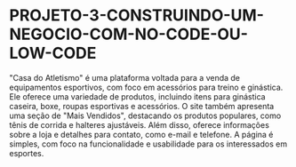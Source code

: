 # PROJETO-3-CONSTRUINDO-UM-NEGOCIO-COM-NO-CODE-OU-LOW-CODE
"Casa do Atletismo" é uma plataforma voltada para a venda de equipamentos esportivos, com foco em acessórios para treino e ginástica. Ele oferece uma variedade de produtos, incluindo itens para ginástica caseira, boxe, roupas esportivas e acessórios. O site também apresenta uma seção de "Mais Vendidos", destacando os produtos populares, como tênis de corrida e halteres ajustáveis. Além disso, oferece informações sobre a loja e detalhes para contato, como e-mail e telefone. A página é simples, com foco na funcionalidade e usabilidade para os interessados em esportes.
